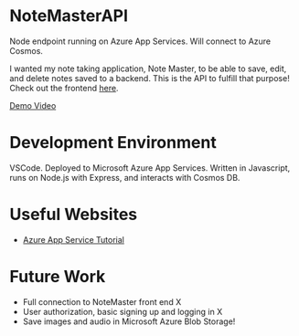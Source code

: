 # NoteMasterAPI
Node endpoint running on Azure App Services. Will connect to Azure Cosmos.

I wanted my note taking application, Note Master, to be able to save, edit, and delete notes saved to a backend. This is the API to fulfill that purpose!
Check out the frontend [here](https://github.com/trdecker/NoteMaster).

[Demo Video](https://youtu.be/o7QPO3cH7es)

# Development Environment

VSCode. Deployed to Microsoft Azure App Services. Written in Javascript, runs on Node.js with Express, and interacts with Cosmos DB.

# Useful Websites

- [Azure App Service Tutorial](https://www.youtube.com/watch?v=P4vt-OmUM8E&t=11s)

# Future Work

- Full connection to NoteMaster front end X
- User authorization, basic signing up and logging in X
- Save images and audio in Microsoft Azure Blob Storage!
